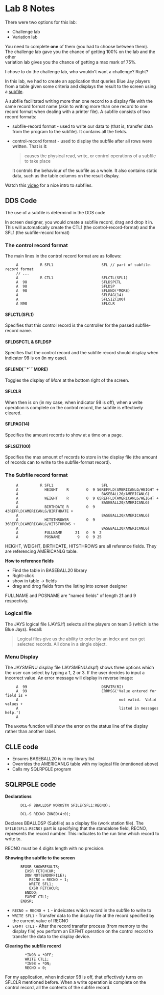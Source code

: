 # Lab 8 Notes

There were two options for this lab:

* Challenge lab
* Variation lab

You need to complete **one** of them (you had to choose between them).  
The challenge lab gave you the chance of getting 100% on the lab and the other  
variation lab gives you the chance of getting a max mark of 75%.

I chose to do the challenge lab, who wouldn't want a challenge? Right?

In this lab, we had to create an application that queries Blue Jay players from
a table given some criteria and displays the result to the screen using a
[subfile](https://www.ibm.com/support/knowledgecenter/en/ssw_ibm_i_72/rzasc/usesubfile.htm).

A subfile facilitated writing more than one record to a display file with the
same record format name (akin to writing more than one record to one record
format when dealing with a printer file). A subfile consists of two record
formats:

* subfile-record format - used to write our data to (that is, transfer data
  from the program to the subfile). It contains all the fields.
* control-record format - used to display the subfile after all rows were
  written. That is it:
  > causes the physical read, write, or control operations of a subfile to take
  > place

  It controls the behaviour of the subfile as a whole. It also contains static
  data, such as the table columns on the result display.

Watch this [video](https://www.youtube.com/watch?v=sXZ_HH7Qx2k) for a nice
intro to subfiles.

## DDS Code

The use of a subfile is determind in the DDS code

In screen designer, you would create a subfile record, drag and drop it in.  
This will automatically create the CTL1 (the control-record-format) and the  
SFL1 (the subfile-record format)

### The control record format

The main lines in the control record format are as follows:

```RPGLE
     A          R SFL1                      SFL // part of subfile-record format
     // ...
     A          R CTL1                      SFLCTL(SFL1)
     A  98                                  SFLDSPCTL
     A  98                                  SFLDSP
     A  98                                  SFLEND(*MORE)
     A                                      SFLPAG(14)
     A                                      SFLSIZ(100)
     A N98                                  SFLCLR
```

#### SFLCTL(SFL1)

Specifies that this control record is the controller for the passed
subfile-record name.

#### SFLDSPCTL & SFLDSP

Specifies that the control record and the subfile record should display when
indicator 98 is on (in my case).

#### SFLEND(``*```MORE)

Toggles the display of _More_ at the bottom right of the screen.

#### SFLCLR

When then is on (in my case, when indicator 98 is off), when a write operation
is complete on the control record, the subfile is effectively cleared.

#### SFLPAG(14)

Specifies the amount records to show at a time on a page.

#### SFLSIZ(100)

Specifies the max amount of records to store in the display file (the
amount of records can to write to the subfile-format record).

### The Subfile record format

```RPGLE
     A          R SFL1                      SFL
     A            HEIGHT    R        O  9 56REFFLD(AMERICANLG/HEIGHT +
     A                                      BASEBALL20/AMERICANLG)
     A            WEIGHT    R        O  9 65REFFLD(AMERICANLG/WEIGHT +
     A                                      BASEBALL20/AMERICANLG)
     A            BIRTHDATE R        O  9 43REFFLD(AMERICANLG/BIRTHDATE +
     A                                      BASEBALL20/AMERICANLG)
     A            HITSTHROWSR        O  9 36REFFLD(AMERICANLG/HITSTHROWS +
     A                                      BASEBALL20/AMERICANLG)
     A            FULLNAME      21   O  9  2
     A            POSNAME        9   O  9 25
```

HEIGHT, WEIGHT, BIRTHDATE, HITSTHROWS are all reference fields. They are
referencing AMERICANLG table.

**How to reference fields**

* Find the table in BASEBALL20 library
* Right-click
* show in table -> fields
* drag and drog fields from the listing into screen designer

FULLNAME and POSNAME are "named fields" of length 21 and 9 respectivly.

### Logical file

The JAYS logical file (JAYS.lf) selects all the players on team
3 (which is the Blue Jays). Recall:

> Logical files give us the ability to order by an index and can get selected
> records. All done in a single object.

### Menu Display

The JAYSMENU display file (JAYSMENU.dspf) shows three options which the user
can select by typing a 1, 2 or 3. If the user decides to input a incorrect
value. An error message will display in reverse image:

```RPGLE
     A  99                                  DSPATR(RI)
     A  99                                  ERRMSG('Value entered for field is +
     A                                              not valid.  Valid values +
     A                                              listed in messages help.')
     A
```

The ```ERRMSG``` function will show the error on the status line of the display
rather than another label.

## CLLE code

* Ensures BASEBALL20 is in my library list
* Overrides the AMERICANLG table with my logical file (mentioned above)
* Calls my SQLRPGLE program

## SQLRPGLE code

**Declarations**

```RPGLE
       DCL-F BBALLDSP WORKSTN SFILE(SFL1:RECNO);

       DCL-S RECNO ZONED(4:0);
```

Declares BBALLDSP (Subfile) as a display file (work station file). The
```SFILE(SFL1:RECNO)``` part is specifying that the standalone field,
RECNO, represents the record number. This indicates to the run
time which record to write to.

RECNO must be 4 digits length with no precision.

**Showing the subfile to the screen**

```RPGLE
       BEGSR SHOWRESULTS;
         EXSR FETCHCUR;
         DOW NOT(ENDOFFILE);
           RECNO = RECNO + 1;
           WRITE SFL1;
           EXSR FETCHCUR;
         ENDDO;
         EXFMT CTL1;
       ENDSR;
```

* ```RECNO = RECNO + 1``` - indeicates which record in the subfile to write to
* ```WRITE SFL1``` - Transfer data to the display file at the record specified
  by the current value of RECNO
* ```EXFMT CTL1``` - After the record transfer process (from memory to the
  display file) you perform an EXFMT operation on the control record to
  transfer the data to the display device.

**Clearing the subfile record**

```RPGLE
         *IN98 = *OFF;
         WRITE CTL1;
         *IN98 = *ON;
         RECNO = 0;
```

For my application, when indicator 98 is off, that effectively turns on SFLCLR
mentioned before. When a write operation is complete on the control record, all
the contents of the subfile record.
